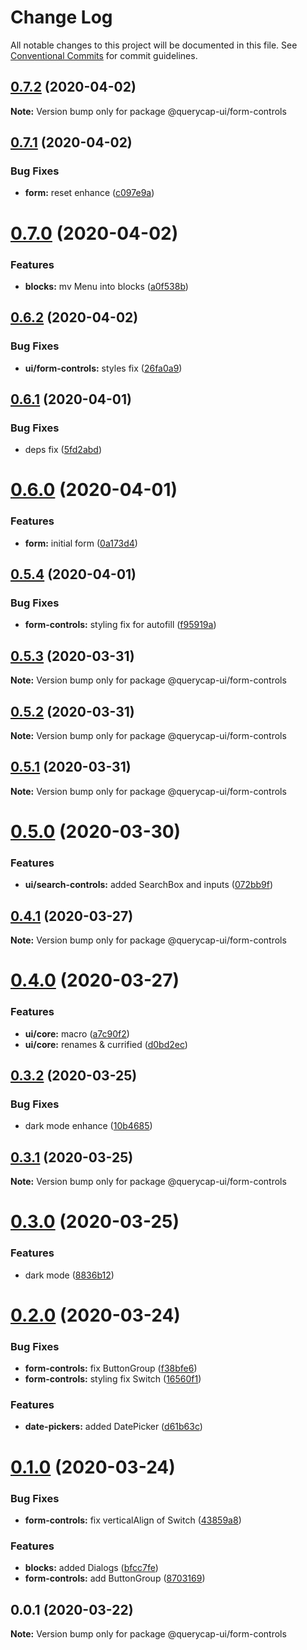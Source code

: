 # Change Log

All notable changes to this project will be documented in this file.
See [Conventional Commits](https://conventionalcommits.org) for commit guidelines.

## [0.7.2](https://github.com/querycap/webappkit/compare/@querycap-ui/form-controls@0.7.1...@querycap-ui/form-controls@0.7.2) (2020-04-02)

**Note:** Version bump only for package @querycap-ui/form-controls





## [0.7.1](https://github.com/querycap/webappkit/compare/@querycap-ui/form-controls@0.7.0...@querycap-ui/form-controls@0.7.1) (2020-04-02)


### Bug Fixes

* **form:** reset enhance ([c097e9a](https://github.com/querycap/webappkit/commit/c097e9a29cf6d1d1b6fd4341329d8a6600eba48c))





# [0.7.0](https://github.com/querycap/webappkit/compare/@querycap-ui/form-controls@0.6.2...@querycap-ui/form-controls@0.7.0) (2020-04-02)


### Features

* **blocks:** mv Menu into blocks ([a0f538b](https://github.com/querycap/webappkit/commit/a0f538b36ad20c32b4df4b554a6a092891355f48))





## [0.6.2](https://github.com/querycap/webappkit/compare/@querycap-ui/form-controls@0.6.1...@querycap-ui/form-controls@0.6.2) (2020-04-02)


### Bug Fixes

* **ui/form-controls:** styles fix ([26fa0a9](https://github.com/querycap/webappkit/commit/26fa0a966573cdf1cc18b94574286c1eb0f797c9))





## [0.6.1](https://github.com/querycap/webappkit/compare/@querycap-ui/form-controls@0.6.0...@querycap-ui/form-controls@0.6.1) (2020-04-01)


### Bug Fixes

* deps fix ([5fd2abd](https://github.com/querycap/webappkit/commit/5fd2abd84d2482c5c9aa356655fb85483690926f))





# [0.6.0](https://github.com/querycap/webappkit/compare/@querycap-ui/form-controls@0.5.4...@querycap-ui/form-controls@0.6.0) (2020-04-01)


### Features

* **form:** initial form ([0a173d4](https://github.com/querycap/webappkit/commit/0a173d44c2455b5c9d979126c5fe257617ee3b70))





## [0.5.4](https://github.com/querycap/webappkit/compare/@querycap-ui/form-controls@0.5.3...@querycap-ui/form-controls@0.5.4) (2020-04-01)


### Bug Fixes

* **form-controls:** styling fix for autofill ([f95919a](https://github.com/querycap/webappkit/commit/f95919a9da6d4685d0912239ed2b090c4dc6784c))





## [0.5.3](https://github.com/querycap/webappkit/compare/@querycap-ui/form-controls@0.5.2...@querycap-ui/form-controls@0.5.3) (2020-03-31)

**Note:** Version bump only for package @querycap-ui/form-controls





## [0.5.2](https://github.com/querycap/webappkit/compare/@querycap-ui/form-controls@0.5.1...@querycap-ui/form-controls@0.5.2) (2020-03-31)

**Note:** Version bump only for package @querycap-ui/form-controls





## [0.5.1](https://github.com/querycap/webappkit/compare/@querycap-ui/form-controls@0.5.0...@querycap-ui/form-controls@0.5.1) (2020-03-31)

**Note:** Version bump only for package @querycap-ui/form-controls





# [0.5.0](https://github.com/querycap/webappkit/compare/@querycap-ui/form-controls@0.4.1...@querycap-ui/form-controls@0.5.0) (2020-03-30)


### Features

* **ui/search-controls:** added SearchBox and inputs ([072bb9f](https://github.com/querycap/webappkit/commit/072bb9ffb246115a1104c1e38a4278bdf17b1611))





## [0.4.1](https://github.com/querycap/webappkit/compare/@querycap-ui/form-controls@0.4.0...@querycap-ui/form-controls@0.4.1) (2020-03-27)

**Note:** Version bump only for package @querycap-ui/form-controls





# [0.4.0](https://github.com/querycap/webappkit/compare/@querycap-ui/form-controls@0.3.2...@querycap-ui/form-controls@0.4.0) (2020-03-27)


### Features

* **ui/core:** macro ([a7c90f2](https://github.com/querycap/webappkit/commit/a7c90f266d6338b77ec1a803c75a391bf051017c))
* **ui/core:** renames & currified ([d0bd2ec](https://github.com/querycap/webappkit/commit/d0bd2ec91a2f8ba0a9701c28238fb72fb10430e1))





## [0.3.2](https://github.com/querycap/webappkit/compare/@querycap-ui/form-controls@0.3.1...@querycap-ui/form-controls@0.3.2) (2020-03-25)


### Bug Fixes

* dark mode enhance ([10b4685](https://github.com/querycap/webappkit/commit/10b4685758ca6e85379e164dbcacad0df9f99a09))





## [0.3.1](https://github.com/querycap/webappkit/compare/@querycap-ui/form-controls@0.3.0...@querycap-ui/form-controls@0.3.1) (2020-03-25)

**Note:** Version bump only for package @querycap-ui/form-controls





# [0.3.0](https://github.com/querycap/webappkit/compare/@querycap-ui/form-controls@0.2.0...@querycap-ui/form-controls@0.3.0) (2020-03-25)


### Features

* dark mode ([8836b12](https://github.com/querycap/webappkit/commit/8836b12e58ec24e846bcbc14482d8e67b7c5c5da))





# [0.2.0](https://github.com/querycap/webappkit/compare/@querycap-ui/form-controls@0.1.0...@querycap-ui/form-controls@0.2.0) (2020-03-24)


### Bug Fixes

* **form-controls:** fix ButtonGroup ([f38bfe6](https://github.com/querycap/webappkit/commit/f38bfe64c102c3f332c5de084bfe7105e49f256e))
* **form-controls:** styling fix Switch ([16560f1](https://github.com/querycap/webappkit/commit/16560f1865cb19631e6e33957935645cb4abcdef))


### Features

* **date-pickers:** added DatePicker ([d61b63c](https://github.com/querycap/webappkit/commit/d61b63cf5da6118092b5665b69ddd9cbb698d882))





# [0.1.0](https://github.com/querycap/webappkit/compare/@querycap-ui/form-controls@0.0.1...@querycap-ui/form-controls@0.1.0) (2020-03-24)


### Bug Fixes

* **form-controls:** fix verticalAlign of Switch ([43859a8](https://github.com/querycap/webappkit/commit/43859a812c0a45439212e993e191b7d3dd999237))


### Features

* **blocks:** added Dialogs ([bfcc7fe](https://github.com/querycap/webappkit/commit/bfcc7fec2bd8d39d634091780cb3cce7b535d4be))
* **form-controls:** add ButtonGroup ([8703169](https://github.com/querycap/webappkit/commit/8703169cf2c0ac85848e15b29f15514e81e7fcf7))





## 0.0.1 (2020-03-22)

**Note:** Version bump only for package @querycap-ui/form-controls
